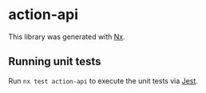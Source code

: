 # action-api

This library was generated with [Nx](https://nx.dev).

## Running unit tests

Run `nx test action-api` to execute the unit tests via [Jest](https://jestjs.io).
